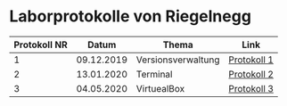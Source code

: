 # Laborprotokolle von Riegelnegg


Protokoll NR | Datum | Thema | Link
------------ | ----- | ----- | ----
1 | 09.12.2019 | Versionsverwaltung | [Protokoll 1](https://github.com/HTLMechatronics/m17-3ahme-la1-sx/blob/rielum17/Protokoll/protokoll-1_rielum17_2019-12-09.md)
2|13.01.2020|Terminal|[Protokoll 2](https://github.com/HTLMechatronics/m17-3ahme-la1-sx/blob/rielum17/Protokoll/protokoll-2_rielum17_2020-01-13.md)
3| 04.05.2020 | VirtuealBox | [Protokoll 3](https://github.com/HTLMechatronics/m17-3ahme-la1-sx/blob/rielum17/Protokoll/protokoll-3_rielum17_2020-05-04.md)
